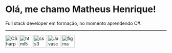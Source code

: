 # Olá, me chamo Matheus Henrique!

<p> Full stack developer em formação, no momento aprendendo C#.</p> 

<hr>

<div style="display: inline_block">
<a target="_blank" href="https://www.w3schools.com/cs/index.php"> <img src="https://cdn-icons-png.flaticon.com/512/6132/6132221.png" alt="CSharp" width="40" height="40" /></a>
<a target="_blank" href="https://www.w3schools.com/html/"> <img src="https://cdn-icons-png.flaticon.com/512/5968/5968267.png" alt="html5" width="40" height="40" /></a>
<a target="_blank" href="https://www.w3schools.com/css/"> <img src="https://cdn-icons-png.flaticon.com/512/5968/5968242.png" alt="css3" width="40" height="40" /></a>
<a target="_blank" href="https://www.w3schools.com/js/"> <img src="https://cdn-icons-png.flaticon.com/512/5968/5968292.png" alt="Javascript" width="40" height="40" /></a>
<a target="_blank" href="https://www.figma.com/"> <img src="https://cdn-icons-png.flaticon.com/512/5968/5968705.png" alt="figma" width="40" height="40" /></a>
<div>


